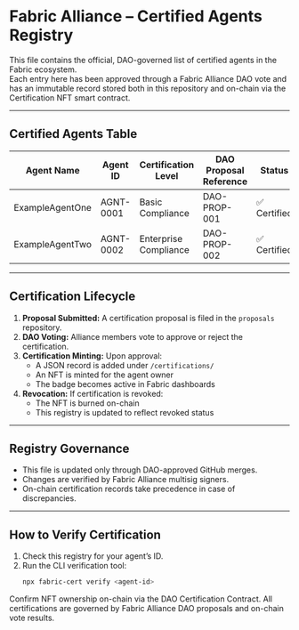 # Fabric Alliance – Certified Agents Registry

This file contains the official, DAO-governed list of certified agents in the Fabric ecosystem.  
Each entry here has been approved through a Fabric Alliance DAO vote and has an immutable record stored both in this repository and on-chain via the Certification NFT smart contract.

---

## Certified Agents Table

| Agent Name        | Agent ID     | Certification Level     | DAO Proposal Reference | Status |
|-------------------|-------------|-------------------------|------------------------|--------|
| ExampleAgentOne    | AGNT-0001    | Basic Compliance         | DAO-PROP-001           | ✅ Certified |
| ExampleAgentTwo    | AGNT-0002    | Enterprise Compliance    | DAO-PROP-002           | ✅ Certified |

---

## Certification Lifecycle

1. **Proposal Submitted:** A certification proposal is filed in the `proposals` repository.
2. **DAO Voting:** Alliance members vote to approve or reject the certification.
3. **Certification Minting:** Upon approval:
   - A JSON record is added under `/certifications/`
   - An NFT is minted for the agent owner
   - The badge becomes active in Fabric dashboards
4. **Revocation:** If certification is revoked:
   - The NFT is burned on-chain
   - This registry is updated to reflect revoked status

---

## Registry Governance

- This file is updated only through DAO-approved GitHub merges.
- Changes are verified by Fabric Alliance multisig signers.
- On-chain certification records take precedence in case of discrepancies.

---

## How to Verify Certification

1. Check this registry for your agent’s ID.
2. Run the CLI verification tool:
   ```bash
   npx fabric-cert verify <agent-id>
Confirm NFT ownership on-chain via the DAO Certification Contract.
All certifications are governed by Fabric Alliance DAO proposals and on-chain vote results.

